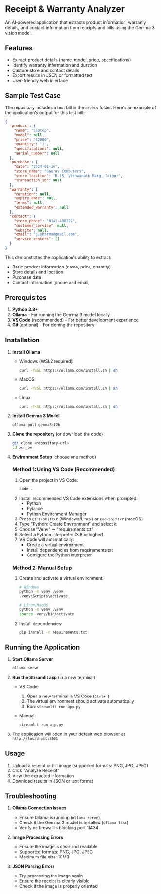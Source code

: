 # Receipt & Warranty Analyzer

An AI-powered application that extracts product information, warranty details, and contact information from receipts and bills using the Gemma 3 vision model.

## Features

- Extract product details (name, model, price, specifications)
- Identify warranty information and duration
- Capture store and contact details
- Export results in JSON or formatted text
- User-friendly web interface

## Sample Test Case

The repository includes a test bill in the `assets` folder. Here's an example of the application's output for this test bill:

```json
{
  "product": {
    "name": "Laptop",
    "model": null,
    "price": "42000",
    "quantity": "1",
    "specifications": null,
    "serial_number": null
  },
  "purchase": {
    "date": "2024-01-16",
    "store_name": "Gaurav Computers",
    "store_location": "B-15, Vishwanath Marg, Jaipur",
    "transaction_id": null
  },
  "warranty": {
    "duration": null,
    "expiry_date": null,
    "terms": null,
    "extended_warranty": null
  },
  "contact": {
    "store_phone": "0141-400227",
    "customer_service": null,
    "website": null,
    "email": "g.sharma@gmail.com",
    "service_centers": []
  }
}
```

This demonstrates the application's ability to extract:

- Basic product information (name, price, quantity)
- Store details and location
- Purchase date
- Contact information (phone and email)

## Prerequisites

1. **Python 3.8+**
2. **Ollama** - For running the Gemma 3 model locally
3. **VS Code** (recommended) - For better development experience
4. **Git** (optional) - For cloning the repository

## Installation

1. **Install Ollama**

   - Windows (WSL2 required):
     ```bash
     curl -fsSL https://ollama.com/install.sh | sh
     ```
   - MacOS:
     ```bash
     curl -fsSL https://ollama.com/install.sh | sh
     ```
   - Linux:
     ```bash
     curl -fsSL https://ollama.com/install.sh | sh
     ```

2. **Install Gemma 3 Model**

   ```bash
   ollama pull gemma3:12b
   ```

3. **Clone the repository** (or download the code)

   ```bash
   git clone <repository-url>
   cd ocr_be
   ```

4. **Environment Setup** (choose one method)

   ### Method 1: Using VS Code (Recommended)
   1. Open the project in VS Code:
      ```bash
      code .
      ```
   2. Install recommended VS Code extensions when prompted:
      - Python
      - Pylance
      - Python Environment Manager
   3. Press `Ctrl+Shift+P` (Windows/Linux) or `Cmd+Shift+P` (macOS)
   4. Type "Python: Create Environment" and select it
   5. Choose "Venv" → "requirements.txt"
   6. Select a Python interpreter (3.8 or higher)
   7. VS Code will automatically:
      - Create a virtual environment
      - Install dependencies from requirements.txt
      - Configure the Python interpreter

   ### Method 2: Manual Setup
   1. Create and activate a virtual environment:
      ```bash
      # Windows
      python -m venv .venv
      .venv\Scripts\activate

      # Linux/MacOS
      python -m venv .venv
      source .venv/bin/activate
      ```
   2. Install dependencies:
      ```bash
      pip install -r requirements.txt
      ```

## Running the Application

1. **Start Ollama Server**

   ```bash
   ollama serve
   ```

2. **Run the Streamlit app** (in a new terminal)
   - VS Code: 
     1. Open a new terminal in VS Code (`Ctrl+` `)
     2. The virtual environment should activate automatically
     3. Run: `streamlit run app.py`
   
   - Manual:
     ```bash
     streamlit run app.py
     ```

3. The application will open in your default web browser at `http://localhost:8501`

## Usage

1. Upload a receipt or bill image (supported formats: PNG, JPG, JPEG)
2. Click "Analyze Receipt"
3. View the extracted information
4. Download results in JSON or text format

## Troubleshooting

1. **Ollama Connection Issues**

   - Ensure Ollama is running (`ollama serve`)
   - Check if the Gemma 3 model is installed (`ollama list`)
   - Verify no firewall is blocking port 11434

2. **Image Processing Errors**

   - Ensure the image is clear and readable
   - Supported formats: PNG, JPG, JPEG
   - Maximum file size: 10MB

3. **JSON Parsing Errors**
   - Try processing the image again
   - Ensure the receipt is clearly visible
   - Check if the image is properly oriented
